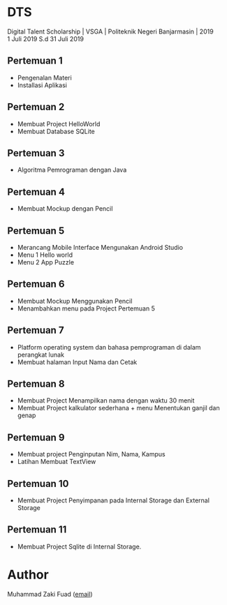 # DTS
Digital Talent Scholarship | VSGA | Politeknik Negeri Banjarmasin | 2019
<br>1 Juli 2019 S.d 31 Juli 2019

## Pertemuan 1
- Pengenalan Materi
- Installasi Aplikasi

## Pertemuan 2
- Membuat Project HelloWorld
- Membuat Database SQLite

## Pertemuan 3
- Algoritma Pemrograman dengan Java

## Pertemuan 4
- Membuat Mockup dengan Pencil

## Pertemuan 5
- Merancang Mobile Interface Mengunakan Android Studio
- Menu 1 Hello world
- Menu 2 App Puzzle

## Pertemuan 6
- Membuat Mockup Menggunakan Pencil
- Menambahkan menu pada Project Pertemuan 5

## Pertemuan 7
- Platform operating system dan bahasa pemprograman di dalam perangkat lunak
- Membuat halaman Input Nama dan Cetak

## Pertemuan 8
- Membuat Project  Menampilkan nama dengan waktu 30 menit
- Membuat Project kalkulator sederhana + menu Menentukan ganjil dan genap

## Pertemuan 9
- Membuat project Penginputan Nim, Nama, Kampus
- Latihan Membuat TextView

## Pertemuan 10
- Membuat Project Penyimpanan pada Internal Storage dan External Storage

## Pertemuan 11
- Membuat Project Sqlite di Internal Storage.

# Author
Muhammad Zaki Fuad ([email](mailto:muhammadzakifuadtkj@gmail.com))